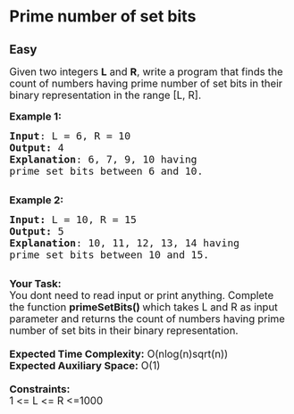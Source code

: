 # Prime number of set bits
## Easy 
<div class="problem-statement">
                <p></p><p><span style="font-size:18px">Given two integers <strong>L</strong>&nbsp;and <strong>R</strong>, write a program that finds the count of numbers having prime number of set bits in their binary representation in the range [L, R].</span><br>
<br>
<span style="font-size:18px"><strong>Example 1:</strong></span></p>

<pre><span style="font-size:18px"><strong>Input</strong>: L = 6, R = 10
<strong>Output:</strong>&nbsp;4
<strong>Explanation</strong>: 6, 7, 9, 10 having
prime set bits between 6 and 10. </span>
</pre>

<p><br>
<span style="font-size:18px"><strong>Example 2:</strong></span></p>

<pre><span style="font-size:18px"><strong>Input: </strong>L = 10, R = 15
<strong>Output:&nbsp;</strong>5
<strong>Explanation</strong>: 10, 11, 12, 13, 14 having
prime set bits between 10 and 15.</span></pre>

<p><br>
<span style="font-size:18px"><strong>Your Task:&nbsp;&nbsp;</strong><br>
You dont need to read input or print anything. Complete the function <strong>primeSetBits()&nbsp;</strong>which takes L&nbsp;and R&nbsp;as input parameter and returns the&nbsp;count of numbers having prime number of set bits in their binary representation.<br>
<br>
<strong>Expected Time Complexity:</strong> O(nlog(n)sqrt(n))<br>
<strong>Expected Auxiliary Space:</strong> O(1)<br>
<br>
<strong>Constraints:</strong><br>
1 &lt;= L&nbsp;&lt;= R&nbsp;&lt;=1000</span></p>
 <p></p>
            </div>